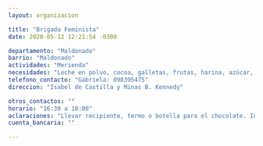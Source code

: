 ```yaml
---
layout: organizacion

title: "Brigada Feminista"
date: 2020-05-12 12:21:54 -0300

departamento: "Maldonado"
barrio: "Maldonado"
actividades: "Merienda"
necesidades: "Leche en polvo, cocoa, galletas, frutas, harina, azúcar, maicena, mermeladas, dulces"
telefono_contacto: "Gabriela: 098395475"
direccion: "Isabel de Castilla y Minas B. Kennedy"

otros_contactos: ""
horario: "16:30 a 18:00"
aclaraciones: "Llevar recipiente, termo o botella para el chocolate. Iniciativa en situación de urgencia"
cuenta_bancaria: ""

---
```

